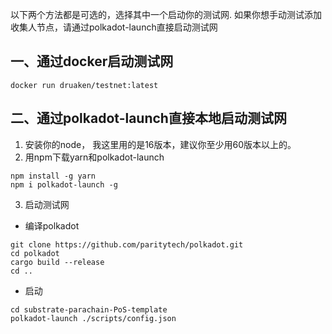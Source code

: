 以下两个方法都是可选的，选择其中一个启动你的测试网.
如果你想手动测试添加收集人节点，请通过polkadot-launch直接启动测试网
## 一、通过docker启动测试网
`docker run druaken/testnet:latest`
## 二、通过polkadot-launch直接本地启动测试网
1. 安装你的node， 我这里用的是16版本，建议你至少用60版本以上的。
2. 用npm下载yarn和polkadot-launch
```commandline
npm install -g yarn
npm i polkadot-launch -g
```
3. 启动测试网

- 编译polkadot
```commandline
git clone https://github.com/paritytech/polkadot.git
cd polkadot
cargo build --release
cd ..
```
- 启动
```commandline
cd substrate-parachain-PoS-template
polkadot-launch ./scripts/config.json
```


